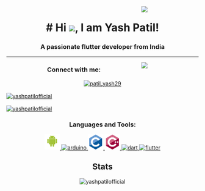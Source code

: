 <img src="https://camo.githubusercontent.com/a1a70c30cf9bdbfe372deb933c498e8b9f0f146c51aee8d6544da272f8e16cde/68747470733a2f2f726f737a6b6f77736b692e6465762f696d616765732f323032302d30352d30342f666c75747465725f6c6f676f5f6c65672e676966" align="right" width="150" />

<h1 align="center"># Hi <img src="https://raw.githubusercontent.com/MartinHeinz/MartinHeinz/master/wave.gif" width="30px">, I am Yash Patil! </h1>

<h3 align="center">A passionate flutter developer from India</h3>

<hr />

<img src="https://seodigitalindiamarketing.com/wp-content/uploads/2020/12/gif-5.gif" align="right" width="150" />
<h3 align="center">Connect with me:</h3>

<p align="center">
<a href="https://twitter.com/patil_yash29" target="blank"><img align="center" src="https://raw.githubusercontent.com/rahuldkjain/github-profile-readme-generator/master/src/images/icons/Social/twitter.svg" alt="patil_yash29" height="30" width="40" /></a>

<a href="www.linkedin.com/in/yashpatilofficial" target="blank"><img align="center" src="https://raw.githubusercontent.com/rahuldkjain/github-profile-readme-generator/master/src/images/icons/Social/linked-in-alt.svg" alt="yashpatilofficial" height="30" width="40" /></a>

<a href="https://instagram.com/yashpatilofficial" target="blank"><img align="center" src="https://raw.githubusercontent.com/rahuldkjain/github-profile-readme-generator/master/src/images/icons/Social/instagram.svg" alt="yashpatilofficial" height="30" width="40" /></a>
</p>


<h3 align="center">Languages and Tools:</h3>
<p align="center"> <a href="https://developer.android.com" target="_blank"> <img src="https://raw.githubusercontent.com/devicons/devicon/master/icons/android/android-original-wordmark.svg" alt="android" width="40" height="40"/> </a> <a href="https://www.arduino.cc/" target="_blank"> <img src="https://cdn.worldvectorlogo.com/logos/arduino-1.svg" alt="arduino" width="40" height="40"/> </a> <a href="https://www.cprogramming.com/" target="_blank"> <img src="https://raw.githubusercontent.com/devicons/devicon/master/icons/c/c-original.svg" alt="c" width="40" height="40"/> </a> <a href="https://www.w3schools.com/cpp/" target="_blank"> <img src="https://raw.githubusercontent.com/devicons/devicon/master/icons/cplusplus/cplusplus-original.svg" alt="cplusplus" width="40" height="40"/> </a> <a href="https://dart.dev" target="_blank"> <img src="https://www.vectorlogo.zone/logos/dartlang/dartlang-icon.svg" alt="dart" width="40" height="40"/> </a> <a href="https://flutter.dev" target="_blank"> <img src="https://www.vectorlogo.zone/logos/flutterio/flutterio-icon.svg" alt="flutter" width="40" height="40"/> </a> 
</p>

<div align="center" width="100%">
<h2 >Stats</h2>
<img  src="https://github-readme-stats.vercel.app/api?username=yashpatilofficial&show_icons=true&locale=en" alt="yashpatilofficial" />
</div>
